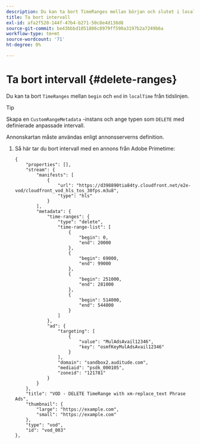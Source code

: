 ```yaml
---
description: Du kan ta bort TimeRanges mellan början och slutet i localTime från tidslinjen.
title: Ta bort intervall
exl-id: afa2f520-144f-47b4-b271-50c8e4d138d8
source-git-commit: be43bbbd1051886c8979ff590a3197b2a7249b6a
workflow-type: tm+mt
source-wordcount: '71'
ht-degree: 0%

---
```


# Ta bort intervall {#delete-ranges}

Du kan ta bort `TimeRanges` mellan `begin` och `end` in `localTime` från tidslinjen.

>[!TIP]
>
>Skapa en `CustomRangeMetadata` -instans och ange typen som `DELETE` med definierade anpassade intervall.

Annonskartan måste användas enligt annonsserverns definition.

1. Så här tar du bort intervall med en annons från Adobe Primetime:

   ```
   {   
       "properties": [],
       "stream": {
           "manifests": [
               {
                   "url": "https://d398890tia84ty.cloudfront.net/e2e-vod/cloudfront_vod_hls_tos_30fps.m3u8",
                   "type": "hls"
               }
           ],
           "metadata": {
               "time-ranges": {
                   "type": "delete",
                   "time-range-list": [
                       {
                           "begin": 0,
                           "end": 20000
                       },
                       {
                           "begin": 69000,
                           "end": 99000
                       },
                       {
                           "begin": 251000,
                           "end": 281000
                       },
                       {
                           "begin": 514000,
                           "end": 544000
                       }
                   ]
               },
               "ad": {
                   "targeting": [
                       {
                           "value": "MulAdsAvail12346",
                           "key": "osmfKeyMulAdsAvail12346"
                       }
                   ],
                   "domain": "sandbox2.auditude.com",
                   "mediaid": "psdk_000105",
                   "zoneid": "121781"
               }     
           }
       },   
       "title": "VOD - DELETE TimeRange with xm-replace_text Phrase Ads",
       "thumbnail": {
           "large": "https://example.com",
           "small": "https://example.com"
       },
       "type": "vod",
       "id": "vod_003"
   },
   ```
